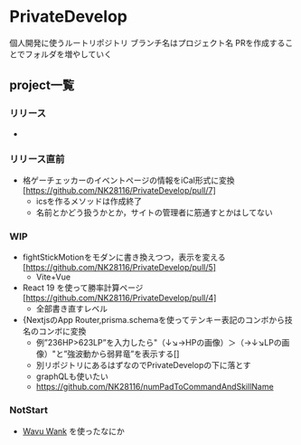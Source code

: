# PrivateDevelop
個人開発に使うルートリポジトリ
ブランチ名はプロジェクト名
PRを作成することでフォルダを増やしていく


## project一覧
### リリース
- 
### リリース直前
- 格ゲーチェッカーのイベントページの情報をiCal形式に変換[https://github.com/NK28116/PrivateDevelop/pull/7]
  - icsを作るメソッドは作成終了
  - 名前とかどう扱うかとか，サイトの管理者に筋通すとかはしてない
### WIP
- fightStickMotionをモダンに書き換えつつ，表示を変える[https://github.com/NK28116/PrivateDevelop/pull/5]
  - Vite+Vue
- React 19 を使って勝率計算ページ[https://github.com/NK28116/PrivateDevelop/pull/4]
  - 全部書き直すレベル
- {NextjsのApp Router,prisma.schemaを使ってテンキー表記のコンボから技名のコンボに変換
  - 例”236HP>623LP”を入力したら"（↓↘️→HPの画像）＞（→↓↘︎LPの画像）"と”強波動から弱昇竜”を表示する[]
  - 別リポジトリにあるはずなのでPrivateDevelopの下に落とす
  - graphQLも使いたい
  - https://github.com/NK28116/numPadToCommandAndSkillName

### NotStart
- [Wavu Wank](https://wank.wavu.wiki) を使ったなにか 


